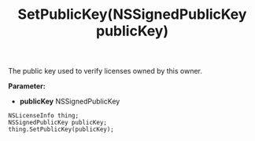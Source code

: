 ﻿---
uid: crmscript_ref_NSLicenseInfo_SetPublicKey
title: SetPublicKey(NSSignedPublicKey publicKey)
intellisense: NSLicenseInfo.SetPublicKey
keywords: NSLicenseInfo, GetPublicKey
so.topic: reference
---

The public key used to verify licenses owned by this owner.

**Parameter:** 
 - **publicKey** NSSignedPublicKey

```crmscript
NSLicenseInfo thing;
NSSignedPublicKey publicKey;
thing.SetPublicKey(publicKey);
```


